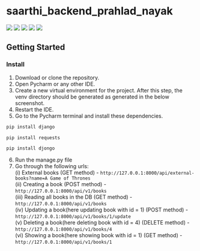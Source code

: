 # saarthi_backend_prahlad_nayak
![](screenshots/p1.png)
![](screenshots/p1.png)
![](screenshots/p1.png)
![](screenshots/p1.png)
![](screenshots/p1.png)



## Getting Started

### Install
1. Download or clone the repository.
2. Open Pycharm or any other IDE.
3. Create a new virtual environment for the project. After this step, the venv directory should be generated as generated in the below screenshot. 
4. Restart the IDE.
5. Go to the Pycharm terminal and install these dependencies.
  ```bash
pip install django
```
  ```bash
pip install requests
```   
  ```bash
pip install djongo
```
6. Run the manage.py file
7. Go through the following urls: <br>
  (i) External books (GET method) - 
    ```http://127.0.0.1:8000/api/external-books?name=A Game of Thrones``` <br>
  (ii) Creating a book (POST method) - 
    ```http://127.0.0.1:8000/api/v1/books``` <br>
  (iii) Reading all books in the DB (GET method) - 
    ```http://127.0.0.1:8000/api/v1/books``` <br>
  (iv) Updating a book(here updating book with id = 1) (POST method) - 
    ```http://127.0.0.1:8000/api/v1/books/1/update``` <br>
  (v) Deleting a book(here deleting book with id = 4) (DELETE method) - 
    ```http://127.0.0.1:8000/api/v1/books/4``` <br>
  (vi) Showing a book(here showing book with id = 1) (GET method) - 
    ```http://127.0.0.1:8000/api/v1/books/1``` <br>

